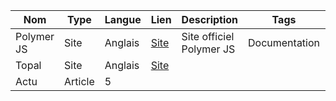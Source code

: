 | Nom        | Type    | Langue  | Lien                                                                                          | Description              | Tags          | Note |
| ---------- | ------- | ------- | --------------------------------------------------------------------------------------------- | ------------------------ | ------------- | ---- |
| Polymer JS | Site    | Anglais | [Site](https://polymer-library.polymer-project.org/3.0/docs/devguide/feature-overview)        | Site officiel Polymer JS | Documentation | 5    |
| Topal      | Site    | Anglais | [Site](https://www.toptal.com/front-end/polymer-js-the-future-of-web-application-development) |
| Actu       | Article | 5       |
